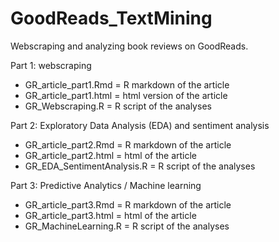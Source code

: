 # GoodReads_TextMining
Webscraping and analyzing book reviews on GoodReads.


Part 1: webscraping
- GR_article_part1.Rmd = R markdown of the article
- GR_article_part1.html = html version of the article
- GR_Webscraping.R = R script of the analyses

Part 2: Exploratory Data Analysis (EDA) and sentiment analysis
- GR_article_part2.Rmd = R markdown of the article
- GR_article_part2.html = html of the article
- GR_EDA_SentimentAnalysis.R = R script of the analyses

Part 3: Predictive Analytics / Machine learning
- GR_article_part3.Rmd = R markdown of the article
- GR_article_part3.html = html of the article
- GR_MachineLearning.R = R script of the analyses
